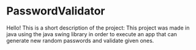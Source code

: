 # PasswordValidator
Hello! This is a short description of the project:
This project was made in java using the java swing library in order to execute an app that can generate
new random passwords and validate given ones.
